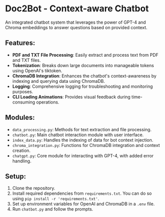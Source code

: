 # Doc2Bot - Context-aware Chatbot

An integrated chatbot system that leverages the power of GPT-4 and Chroma embeddings to answer questions based on provided context.

## Features:

- **PDF and TXT File Processing**: Easily extract and process text from PDF and TXT files.
- **Tokenization**: Breaks down large documents into manageable tokens using OpenAI's tiktoken.
- **ChromaDB Integration**: Enhances the chatbot's context-awareness by indexing and querying data using ChromaDB.
- **Logging**: Comprehensive logging for troubleshooting and monitoring purposes.
- **CLI Loading Animations**: Provides visual feedback during time-consuming operations.

## Modules:

- `data_processing.py`: Methods for text extraction and file processing.
- `chatbot.py`: Main chatbot interaction module with user interface.
- `index_data.py`: Handles the indexing of data for bot context injection.
- `chroma_integration.py`: Functions for ChromaDB integration and context creation.
- `chatgpt.py`: Core module for interacting with GPT-4, with added error handling.

## Setup:

1. Clone the repository.
2. Install required dependencies from `requirements.txt`. You can do so using `pip install -r 'requirements.txt'`.
3. Set up environment variables for OpenAI and ChromaDB in a `.env` file.
4. Run `chatbot.py` and follow the prompts.

